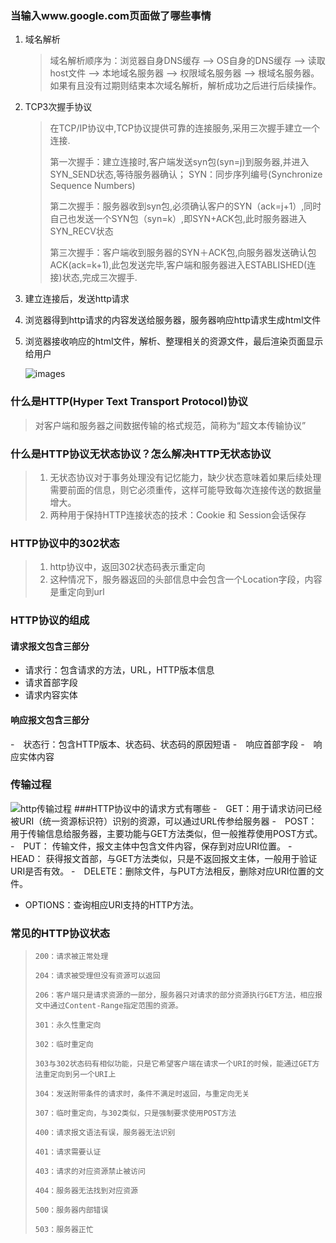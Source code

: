 ### 当输入www.google.com页面做了哪些事情

1. 域名解析

   > 域名解析顺序为：浏览器自身DNS缓存 --> OS自身的DNS缓存 --> 读取host文件 --> 本地域名服务器 --> 权限域名服务器 --> 根域名服务器。如果有且没有过期则结束本次域名解析，解析成功之后进行后续操作。

2. TCP3次握手协议

   > 在TCP/IP协议中,TCP协议提供可靠的连接服务,采用三次握手建立一个连接.
   >
   > 第一次握手：建立连接时,客户端发送syn包(syn=j)到服务器,并进入SYN_SEND状态,等待服务器确认； SYN：同步序列编号(Synchronize Sequence Numbers)
   >
   > 第二次握手：服务器收到syn包,必须确认客户的SYN（ack=j+1）,同时自己也发送一个SYN包（syn=k）,即SYN+ACK包,此时服务器进入SYN_RECV状态
   >
   >  第三次握手：客户端收到服务器的SYN＋ACK包,向服务器发送确认包ACK(ack=k+1),此包发送完毕,客户端和服务器进入ESTABLISHED(连接)状态,完成三次握手.

3. 建立连接后，发送http请求

4. 浏览器得到http请求的内容发送给服务器，服务器响应http请求生成html文件

5. 浏览器接收响应的html文件，解析、整理相关的资源文件，最后渲染页面显示给用户

   ![images](https://github.com/HuangXiongjin/python_study/blob/master/django基础/TCP三次握手.png)

### 什么是HTTP(Hyper Text Transport Protocol)协议

> 对客户端和服务器之间数据传输的格式规范，简称为“超文本传输协议”

### 什么是HTTP协议无状态协议？怎么解决HTTP无状态协议

> 1. 无状态协议对于事务处理没有记忆能力，缺少状态意味着如果后续处理需要前面的信息，则它必须重传，这样可能导致每次连接传送的数据量增大。
> 2. 两种用于保持HTTP连接状态的技术：Cookie 和 Session会话保存

### HTTP协议中的302状态

> 1. http协议中，返回302状态码表示重定向
> 2. 这种情况下，服务器返回的头部信息中会包含一个Location字段，内容是重定向到url

### HTTP协议的组成

#### 请求报文包含三部分

- 请求行：包含请求的方法，URL，HTTP版本信息
- 请求首部字段
- 请求内容实体

#### 响应报文包含三部分

-　状态行：包含HTTP版本、状态码、状态码的原因短语
-　响应首部字段
-　响应实体内容

### 传输过程

![http传输过程](E:\python_study(github)\django基础\picture\http传输过程.png)
###HTTP协议中的请求方式有哪些
-　GET：用于请求访问已经被URI（统一资源标识符）识别的资源，可以通过URL传参给服务器
-　POST：用于传输信息给服务器，主要功能与GET方法类似，但一般推荐使用POST方式。
-　PUT： 传输文件，报文主体中包含文件内容，保存到对应URI位置。
-　HEAD： 获得报文首部，与GET方法类似，只是不返回报文主体，一般用于验证URI是否有效。
-　DELETE：删除文件，与PUT方法相反，删除对应URI位置的文件。

- OPTIONS：查询相应URI支持的HTTP方法。

### 常见的HTTP协议状态

> ```
> 200：请求被正常处理
> ```
>
> ```
> 204：请求被受理但没有资源可以返回
> ```
>
> ```
> 206：客户端只是请求资源的一部分，服务器只对请求的部分资源执行GET方法，相应报文中通过Content-Range指定范围的资源。
> ```
>
> ```
> 301：永久性重定向
> ```
>
> ```
> 302：临时重定向
> ```
>
> ```
> 303与302状态码有相似功能，只是它希望客户端在请求一个URI的时候，能通过GET方法重定向到另一个URI上
> ```
>
> ```
> 304：发送附带条件的请求时，条件不满足时返回，与重定向无关
> ```
>
> ```
> 307：临时重定向，与302类似，只是强制要求使用POST方法
> ```
>
> ```
> 400：请求报文语法有误，服务器无法识别
> ```
>
> ```
> 401：请求需要认证
> ```
>
> ```
> 403：请求的对应资源禁止被访问
> ```
>
> ```
> 404：服务器无法找到对应资源
> ```
>
> ```
> 500：服务器内部错误
> ```
>
> ```
> 503：服务器正忙
> ```

